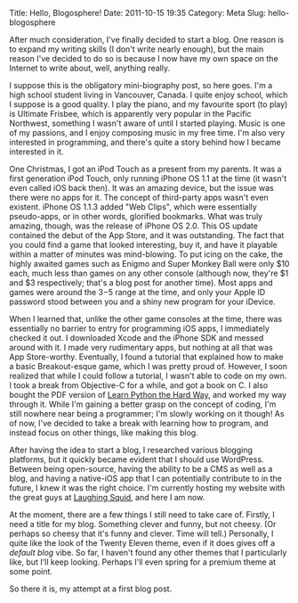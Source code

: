 Title: Hello, Blogosphere!
Date: 2011-10-15 19:35
Category: Meta
Slug: hello-blogosphere

After much consideration, I've finally decided to start a blog. One reason is to expand my writing skills (I don't write nearly enough), but the main reason I've decided to do so is because I now have my own space on the Internet to write about, well, anything really.

I suppose this is the obligatory mini-biography post, so here goes. I'm a high school student living in Vancouver, Canada. I quite enjoy school, which I suppose is a good quality. I play the piano, and my favourite sport (to play) is Ultimate Frisbee, which is apparently very popular in the Pacific Northwest, something I wasn't aware of until I started playing. Music is one of my passions, and I enjoy composing music in my free time. I'm also very interested in programming, and there's quite a story behind how I became interested in it.

One Christmas, I got an iPod Touch as a present from my parents. It was a first generation iPod Touch, only running iPhone OS 1.1 at the time (it wasn't even called iOS back then). It was an amazing device, but the issue was there were no apps for it. The concept of third-party apps wasn't even existent. iPhone OS 1.1.3 added "Web Clips", which were essentially pseudo-apps, or in other words, glorified bookmarks. What was truly amazing, though, was the release of iPhone OS 2.0. This OS update contained the debut of the App Store, and it was outstanding. The fact that you could find a game that looked interesting, buy it, and have it playable within a matter of minutes was mind-blowing. To put icing on the cake, the highly awaited games such as Enigmo and Super Monkey Ball were only $10 each, much less than games on any other console (although now, they're $1 and $3 respectively; that's a blog post for another time). Most apps and games were around the $3-$5 range at the time, and only your Apple ID password stood between you and a shiny new program for your iDevice.

When I learned that, unlike the other game consoles at the time, there was essentially no barrier to entry for programming iOS apps, I immediately checked it out. I downloaded Xcode and the iPhone SDK and messed around with it. I made very rudimentary apps, but nothing at all that was App Store-worthy. Eventually, I found a tutorial that explained how to make a basic Breakout-esque game, which I was pretty proud of. However, I soon realized that while I could follow a tutorial, I wasn't able to code on my own. I took a break from Objective-C for a while, and got a book on C. I also bought the PDF version of [Learn Python the Hard Way](http://learnpythonthehardway.org/), and worked my way through it. While I'm gaining a better grasp on the concept of coding, I'm still nowhere near being a programmer; I'm slowly working on it though! As of now, I've decided to take a break with learning how to program, and instead focus on other things, like making this blog.

After having the idea to start a blog, I researched various blogging platforms, but it quickly became evident that I should use WordPress. Between being open-source, having the ability to be a CMS as well as a blog, and having a native-iOS app that I can potentially contribute to in the future, I knew it was the right choice. I'm currently hosting my website with the great guys at [Laughing Squid](http://laughingsquid.us/), and here I am now.

At the moment, there are a few things I still need to take care of. Firstly, I need a title for my blog. Something clever and funny, but not cheesy. (Or perhaps so cheesy that it's funny and clever. Time will tell.) Personally, I quite like the look of the Twenty Eleven theme, even if it does gives off a *default blog* vibe. So far, I haven't found any other themes that I particularly like, but I'll keep looking. Perhaps I'll even spring for a premium theme at some point.

So there it is, my attempt at a first blog post.